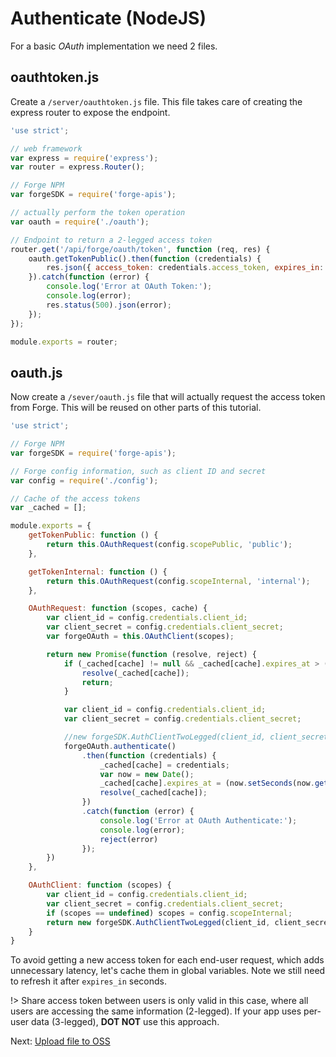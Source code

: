 # Authenticate (NodeJS)

For a basic *OAuth* implementation we need 2 files.

## oauthtoken.js

Create a `/server/oauthtoken.js` file. This file takes care of creating the express router to expose the endpoint. 

```javascript
'use strict';

// web framework
var express = require('express');
var router = express.Router();

// Forge NPM
var forgeSDK = require('forge-apis');

// actually perform the token operation
var oauth = require('./oauth');

// Endpoint to return a 2-legged access token
router.get('/api/forge/oauth/token', function (req, res) {
    oauth.getTokenPublic().then(function (credentials) {
        res.json({ access_token: credentials.access_token, expires_in: credentials.expires_in });
    }).catch(function (error) {
        console.log('Error at OAuth Token:');
        console.log(error);
        res.status(500).json(error);
    });
});

module.exports = router;
```

## oauth.js

Now create a `/sever/oauth.js` file that will actually request the access token from Forge. This will be reused on other parts of this tutorial.

```javascript
'use strict';

// Forge NPM
var forgeSDK = require('forge-apis');

// Forge config information, such as client ID and secret
var config = require('./config');

// Cache of the access tokens
var _cached = [];

module.exports = {
    getTokenPublic: function () {
        return this.OAuthRequest(config.scopePublic, 'public');
    },

    getTokenInternal: function () {
        return this.OAuthRequest(config.scopeInternal, 'internal');
    },

    OAuthRequest: function (scopes, cache) {
        var client_id = config.credentials.client_id;
        var client_secret = config.credentials.client_secret;
        var forgeOAuth = this.OAuthClient(scopes);

        return new Promise(function (resolve, reject) {
            if (_cached[cache] != null && _cached[cache].expires_at > (new Date()).getTime()) {
                resolve(_cached[cache]);
                return;
            }

            var client_id = config.credentials.client_id;
            var client_secret = config.credentials.client_secret;

            //new forgeSDK.AuthClientTwoLegged(client_id, client_secret, scopes);
            forgeOAuth.authenticate()
                .then(function (credentials) {
                    _cached[cache] = credentials;
                    var now = new Date();
                    _cached[cache].expires_at = (now.setSeconds(now.getSeconds() + credentials.expires_in));
                    resolve(_cached[cache]);
                })
                .catch(function (error) {
                    console.log('Error at OAuth Authenticate:');
                    console.log(error);
                    reject(error)
                });
        })
    },

    OAuthClient: function (scopes) {
        var client_id = config.credentials.client_id;
        var client_secret = config.credentials.client_secret;
        if (scopes == undefined) scopes = config.scopeInternal;
        return new forgeSDK.AuthClientTwoLegged(client_id, client_secret, scopes);
    }
}
```

To avoid getting a new access token for each end-user request, which adds unnecessary latency, let's cache them in global variables. Note we still need to refresh it after `expires_in` seconds.

!> Share access token between users is only valid in this case, where all users are accessing the same information (2-legged). If your app uses per-user data (3-legged), **DOT NOT** use this approach.

Next: [Upload file to OSS](/datamanagement/oss/)